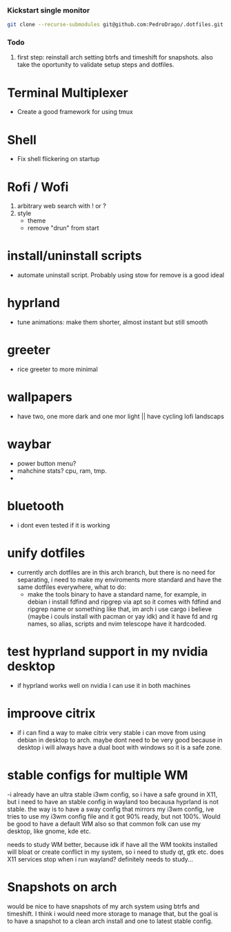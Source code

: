 ### Kickstart single monitor
```bash
git clone --recurse-submodules git@github.com:PedroDrago/.dotfiles.git && cd .dotfiles && ./install
```

### Todo
1. first step: reinstall arch setting btrfs and timeshift for snapshots. also take the oportunity to validate setup steps and dotfiles.
# Terminal Multiplexer
- Create a good framework for using tmux

# Shell 
- Fix shell flickering on startup

# Rofi / Wofi
1. arbitrary web search with ! or ?
1. style
    - theme
    - remove "drun" from start


# install/uninstall scripts
- automate uninstall script. Probably using stow for remove is a good ideal

# hyprland
- tune animations: make them shorter, almost instant but still smooth

# greeter
- rice greeter to more minimal

# wallpapers
- have two, one more dark and one mor light || have cycling lofi landscaps

# waybar
- power button menu?
- mahchine stats? cpu, ram, tmp.
- 

# bluetooth
- i dont even tested if it is working

# unify dotfiles
- currently arch dotfiles are in this arch branch, but there is no need for separating, i need to make my enviroments more standard and have the same dotfiles everywhere, what to do:
    - make the tools binary to have a standard name, for example, in debian i install fdfind and ripgrep via apt so it comes with fdfind and ripgrep name or something like that, im arch i use cargo i believe (maybe i couls install with pacman or yay idk) and it have fd and rg names, so alias, scripts and nvim telescope have it hardcoded.


# test hyprland support in my nvidia desktop
- if hyprland works well on nvidia I can use it in both machines

# improove citrix
- if i can find a way to make citrix very stable i can move from using debian in desktop to arch. maybe dont need to be very good because in desktop i will always have a dual boot with windows so it is a safe zone.

# stable configs for multiple WM
-i already have an ultra stable i3wm config, so i have a safe ground in X11, but i need to have an stable config in wayland too becausa hyprland is not stable. the way is to have a sway config that mirrors my i3wm config, ive tries to use my i3wm config file and it got 90% ready, but not 100%. Would be good to have a default WM also so that common folk can use my desktop, like gnome, kde etc.

needs to study WM better, because idk if have all the WM tookits installed will bloat or create conflict in my system, so i need to study qt, gtk etc. does X11 services stop when i run wayland? definitely needs to study...

# Snapshots on arch
would be nice to have snapshots of my arch system using btrfs and timeshift. I think i would need more storage to manage that, but the goal is to have a snapshot to a clean arch install and one to latest stable config.
